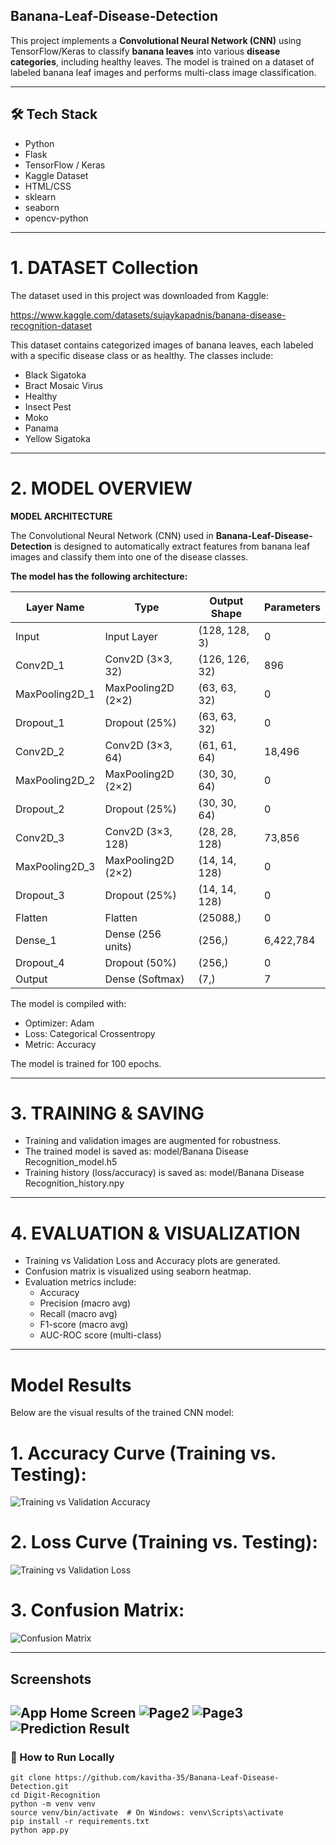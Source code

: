 ## Banana-Leaf-Disease-Detection

This project implements a **Convolutional Neural Network (CNN)** 
using TensorFlow/Keras to classify **banana leaves** into 
various **disease categories**, including healthy leaves. The 
model is trained on a dataset of labeled banana leaf images 
and performs multi-class image classification.

---
## 🛠️ Tech Stack

- Python
- Flask
- TensorFlow / Keras
- Kaggle Dataset
- HTML/CSS
- sklearn
- seaborn
- opencv-python

---
# 1. DATASET Collection 

The dataset used in this project was downloaded from Kaggle:

https://www.kaggle.com/datasets/sujaykapadnis/banana-disease-recognition-dataset

This dataset contains categorized images of banana leaves, each labeled with a specific disease class or as healthy. The classes include:

- Black Sigatoka
- Bract Mosaic Virus
- Healthy
- Insect Pest
- Moko
- Panama
- Yellow Sigatoka
---
# 2. MODEL OVERVIEW
**MODEL ARCHITECTURE**

The Convolutional Neural Network (CNN) used in **Banana-Leaf-Disease-Detection**
is designed to automatically extract features from banana 
leaf images and classify them into one of the disease classes.

**The model has the following architecture:**

Layer Name         | Type               | Output Shape       | Parameters
------------------ | ------------------ | ------------------ | ----------
Input              | Input Layer        | (128, 128, 3)      | 0
Conv2D_1           | Conv2D (3×3, 32)   | (126, 126, 32)     | 896
MaxPooling2D_1     | MaxPooling2D (2×2) | (63, 63, 32)       | 0
Dropout_1          | Dropout (25%)      | (63, 63, 32)       | 0
Conv2D_2           | Conv2D (3×3, 64)   | (61, 61, 64)       | 18,496
MaxPooling2D_2     | MaxPooling2D (2×2) | (30, 30, 64)       | 0
Dropout_2          | Dropout (25%)      | (30, 30, 64)       | 0
Conv2D_3           | Conv2D (3×3, 128)  | (28, 28, 128)      | 73,856
MaxPooling2D_3     | MaxPooling2D (2×2) | (14, 14, 128)      | 0
Dropout_3          | Dropout (25%)      | (14, 14, 128)      | 0
Flatten            | Flatten            | (25088,)           | 0
Dense_1            | Dense (256 units)  | (256,)             | 6,422,784
Dropout_4          | Dropout (50%)      | (256,)             | 0
Output             | Dense (Softmax)    | (7,)               | 7

The model is compiled with:
- Optimizer: Adam
- Loss: Categorical Crossentropy
- Metric: Accuracy

The model is trained for 100 epochs.

---
# 3. TRAINING & SAVING

- Training and validation images are augmented for robustness.
- The trained model is saved as:
    model/Banana Disease Recognition_model.h5
- Training history (loss/accuracy) is saved as:
    model/Banana Disease Recognition_history.npy

---
# 4. EVALUATION & VISUALIZATION

- Training vs Validation Loss and Accuracy plots are generated.
- Confusion matrix is visualized using seaborn heatmap.
- Evaluation metrics include:
    - Accuracy
    - Precision (macro avg)
    - Recall (macro avg)
    - F1-score (macro avg)
    - AUC-ROC score (multi-class)
-----
# Model Results
Below are the visual results of the trained CNN model:

# 1. Accuracy Curve (Training vs. Testing):
   ![Training vs Validation Accuracy](Result/Banana%20Disease%20Recognition_Accuracy.jpg)

# 2. Loss Curve (Training vs. Testing):
   ![Training vs Validation Loss](Result/Banana%20Disease%20Recognition_Loss.jpg)

# 3. Confusion Matrix:
   ![Confusion Matrix](Result/Banana%20Disease%20Recognition_Confusion_Matrix.jpg)

--- 
## Screenshots

![App Home Screen](Result/Capture1.JPG)
![Page2](Result/Capture2.JPG)
![Page3](Result/Capture3.JPG)
![Prediction Result](Result/Capture4.JPG)
---
### 🧪 How to Run Locally
```
git clone https://github.com/kavitha-35/Banana-Leaf-Disease-Detection.git
cd Digit-Recognition
python -m venv venv
source venv/bin/activate  # On Windows: venv\Scripts\activate
pip install -r requirements.txt
python app.py
```

